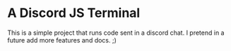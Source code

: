 # A Discord JS Terminal

This is a simple project that runs code sent in a discord chat. I pretend in a future add more features and docs. ;)
